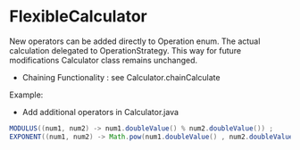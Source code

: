 # FlexibleCalculator
New operators can be added directly to Operation enum. The actual calculation delegated 
to OperationStrategy. This way for future modifications Calculator class remains unchanged.
* Chaining Functionality : see Calculator.chainCalculate

Example: 
* Add additional operators in Calculator.java
```java
MODULUS((num1, num2) -> num1.doubleValue() % num2.doubleValue()) ;
EXPONENT((num1, num2) -> Math.pow(num1.doubleValue() , num2.doubleValue()) ;

```
